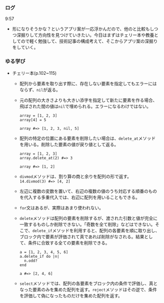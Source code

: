 ### ログ
9:57  
  - 形になりそうかな？というアプリ案が一応浮かんだので、他のと比較もしつつ深掘りして方向性を見つけていきたい。今日はまずはチェリー本や教養としてので軽く勉強して、技術記事の構成考えて、そこからアプリ案の深掘りをしていく。  

### ゆる学び
- チェリー本(p.102~115)  
  - 配列から要素を取り出す際に、存在しない要素を指定してもエラーにはならず、`nil`が返る。  
  - 元の配列の大きさよりも大きい添字を指定して新たに要素を作る場合、飛ばされた間の値は`nil`で埋められる。エラーになるわけではない。
    ```
    array = [1, 2, 3]
    array[4] = 5
    
    array #=> [1, 2, 3, nil, 5]
    ```

  - 配列の特定の位置にある要素を削除したい場合は、`delete_at`メソッドを用いる。削除した要素の値が戻り値として返る。
    ```
    array = [1, 2, 3]
    array.delete_at(2) #=> 3
    
    array #=> [1, 2]
    ```
  
  - `divmod`メソッドは、割り算の商と余りを配列の形で返す。  
    `14.divmod(3) #=> [4, 2]`
  - 左辺に複数の変数を置いて、右辺の複数の値のうち対応する順番のものを代入する多重代入では、右辺に配列を用いることもできる。  
  - `for`文はあるが、実際はあまり使われない。
  - `delete`メソッドは配列の要素を削除するが、渡された引数と値が完全に一致するものしか削除できない。「奇数を全て削除」などはできない。そこで、`delete_if`メソッドを利用すると、配列の各要素を順に取り出し、ブロック内で要素が評価されて真であれば削除がなされる。結果として、条件に合致する全ての要素を削除できる。  
      ```
      a = [1, 2, 3, 4, 5, 6]
      a.delete_if do |n|
        n.odd?
      end
      
      a #=> [2, 4, 6]
      ```  
      
  - `select`メソッドでは、配列の各要素をブロック内の条件で評価し、真となった要素のみを集めた配列を返す。`reject`メソッドはその逆で、条件を評価して偽になったものだけを集めた配列を返す。  

